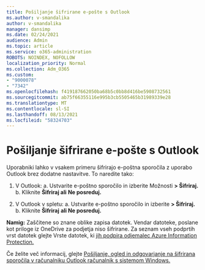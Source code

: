 ```yaml
---
title: Pošiljanje šifrirane e-pošte s Outlook
ms.author: v-smandalika
author: v-smandalika
manager: dansimp
ms.date: 02/24/2021
audience: Admin
ms.topic: article
ms.service: o365-administration
ROBOTS: NOINDEX, NOFOLLOW
localization_priority: Normal
ms.collection: Adm_O365
ms.custom:
- "9000078"
- "7342"
ms.openlocfilehash: f419187662050ba68b5c0bb8d416be5908732561
ms.sourcegitcommit: ab75f66355116e995b3cb5505465b31989339e28
ms.translationtype: MT
ms.contentlocale: sl-SI
ms.lasthandoff: 08/13/2021
ms.locfileid: "58324703"
---
```

# <a name="send-encrypted-email-using-outlook"></a>Pošiljanje šifrirane e-pošte s Outlook

Uporabniki lahko v vsakem primeru šifrirajo e-poštna sporočila z uporabo Outlook brez dodatne nastavitve. To naredite tako:

1. V Outlook: a. Ustvarite e-poštno sporočilo in izberite Možnosti **> Šifriraj.** 
    b. Kliknite **Šifriraj ali** **Ne posreduj.**

2. V Outlook v spletu: a. Ustvarite e-poštno sporočilo in izberite **> Šifriraj.**
    b. Kliknite **Šifriraj** **ali Ne posreduj.**

**Namig:** Zaščitene so znane oblike zapisa datotek. Vendar datoteke, poslane kot priloge iz OneDrive za podjetja niso šifrirane. Za seznam vseh podprtih vrst datotek glejte Vrste datotek, ki [jih podpira odjemalec Azure Information Protection.](https://docs.microsoft.com/azure/information-protection/rms-client/client-admin-guide-file-types)

Če želite več informacij, glejte [Pošiljanje, ogled in odgovarjanje na šifrirana sporočila v računalniku Outlook računalnik s sistemom Windows.](https://support.microsoft.com/topic/send-view-and-reply-to-encrypted-messages-in-outlook-for-pc-eaa43495-9bbb-4fca-922a-df90dee51980)




